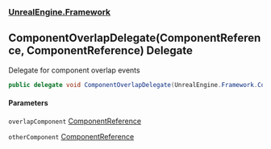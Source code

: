 ### [UnrealEngine.Framework](UnrealEngine_Framework.md 'UnrealEngine.Framework')
## ComponentOverlapDelegate(ComponentReference, ComponentReference) Delegate
Delegate for component overlap events  
```csharp
public delegate void ComponentOverlapDelegate(UnrealEngine.Framework.ComponentReference overlapComponent, UnrealEngine.Framework.ComponentReference otherComponent);
```
#### Parameters
<a name='UnrealEngine_Framework_ComponentOverlapDelegate(UnrealEngine_Framework_ComponentReference_UnrealEngine_Framework_ComponentReference)_overlapComponent'></a>
`overlapComponent` [ComponentReference](ComponentReference.md 'UnrealEngine.Framework.ComponentReference')  
  
<a name='UnrealEngine_Framework_ComponentOverlapDelegate(UnrealEngine_Framework_ComponentReference_UnrealEngine_Framework_ComponentReference)_otherComponent'></a>
`otherComponent` [ComponentReference](ComponentReference.md 'UnrealEngine.Framework.ComponentReference')  
  

